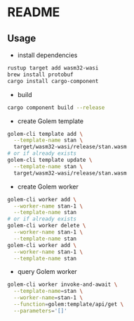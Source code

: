 # README



## Usage

- install dependencies

```sh
rustup target add wasm32-wasi
brew install protobuf
cargo install cargo-component
```

- build

```sh
cargo component build --release
```

- create Golem template

```sh
golem-cli template add \
  --template-name stan \
  target/wasm32-wasi/release/stan.wasm
# or if already exists
golem-cli template update \
  --template-name stan \
  target/wasm32-wasi/release/stan.wasm
```

- create Golem worker

```sh
golem-cli worker add \
  --worker-name stan-1 \
  --template-name stan
# or if already exists
golem-cli worker delete \
  --worker-name stan-1 \
  --template-name stan
golem-cli worker add \
  --worker-name stan-1 \
  --template-name stan
```

- query Golem worker

```sh
golem-cli worker invoke-and-await \
  --template-name=stan \
  --worker-name=stan-1 \
  --function=golem:template/api/get \
  --parameters='[]'
```
